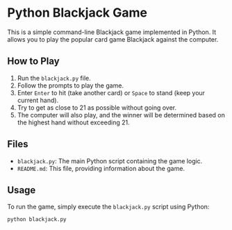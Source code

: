 # Python Blackjack Game

This is a simple command-line Blackjack game implemented in Python. It allows you to play the popular card game Blackjack against the computer.

## How to Play

1. Run the `blackjack.py` file.
2. Follow the prompts to play the game.
3. Enter `Enter` to hit (take another card) or `Space` to stand (keep your current hand).
4. Try to get as close to 21 as possible without going over.
5. The computer will also play, and the winner will be determined based on the highest hand without exceeding 21.

## Files

- `blackjack.py`: The main Python script containing the game logic.
- `README.md`: This file, providing information about the game.

## Usage

To run the game, simply execute the `blackjack.py` script using Python:

```bash
python blackjack.py
